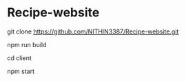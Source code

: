 ﻿# Recipe-website
git clone https://github.com/NITHIN3387/Recipe-website.git

npm run build

cd client

npm start

